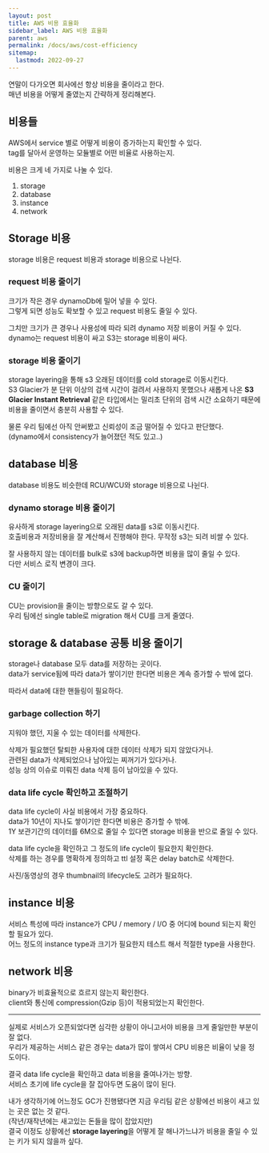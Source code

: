 ```yaml
---
layout: post
title: AWS 비용 효율화
sidebar_label: AWS 비용 효율화
parent: aws
permalink: /docs/aws/cost-efficiency
sitemap:
  lastmod: 2022-09-27
---
```


연말이 다가오면 회사에선 항상 비용을 줄이라고 한다.  
매년 비용을 어떻게 줄였는지 간략하게 정리해본다.


## 비용들

AWS에서 service 별로 어떻게 비용이 증가하는지 확인할 수 있다.  
tag를 달아서 운영하는 모듈별로 어떤 비율로 사용하는지.

비용은 크게 네 가지로 나눌 수 있다.

1. storage
2. database
3. instance
4. network


## Storage 비용

storage 비용은 request 비용과 storage 비용으로 나뉜다.  

### request 비용 줄이기

크기가 작은 경우 dynamoDb에 밀어 넣을 수 있다.  
그렇게 되면 성능도 확보할 수 있고 request 비용도 줄일 수 있다.

그치만 크기가 큰 경우나 사용성에 따라 되려 dynamo 저장 비용이 커질 수 있다.  
dynamo는 request 비용이 싸고 S3는 storage 비용이 싸다.  

### storage 비용 줄이기

storage layering을 통해 s3 오래된 데이터를 cold storage로 이동시킨다.  
S3 Glacier가 분 단위 이상의 검색 시간이 걸려서 사용하지 못했으나 새롭게 나온  **S3 Glacier Instant Retrieval** 같은 타입에서는 밀리초 단위의 검색 시간 소요하기 때문에 비용을 줄이면서 충분히 사용할 수 있다.

물론 우리 팀에선 아직 안써봤고 신뢰성이 조금 떨어질 수 있다고 판단했다.  
(dynamo에서 consistency가 늘어졌던 적도 있고..)


## database 비용

database 비용도 비슷한데 RCU/WCU와 storage 비용으로 나뉜다.

### dynamo storage 비용 줄이기

유사하게 storage layering으로 오래된 data를 s3로 이동시킨다.  
호출비용과 저장비용을 잘 계산해서 진행해야 한다. 무작정 s3는 되려 비쌀 수 있다.  

잘 사용하지 않는 데이터를 bulk로 s3에 backup하면 비용을 많이 줄일 수 있다.  
다만 서비스 로직 변경이 크다.

### CU 줄이기

CU는 provision을 줄이는 방향으로도 갈 수 있다.  
우리 팀에선 single table로 migration 해서 CU를 크게 줄였다.


## storage & database 공통 비용 줄이기

storage나 database 모두 data를 저장하는 곳이다.  
data가 service됨에 따라 data가 쌓이기만 한다면 비용은 계속 증가할 수 밖에 없다.  

따라서 data에 대한 핸들링이 필요하다.

### garbage collection 하기

지워야 했던, 지울 수 있는 데이터를 삭제한다.  

삭제가 필요했던 탈퇴한 사용자에 대한 데이터 삭제가 되지 않았다거나.  
관련된 data가 삭제되었으나 남아있는 찌꺼기가 있다거나.  
성능 상의 이슈로 미뤄진 data 삭제 등이 남아있을 수 있다.

### data life cycle 확인하고 조절하기

data life cycle이 사실 비용에서 가장 중요하다.  
data가 10년이 지나도 쌓이기만 한다면 비용은 증가할 수 밖에.  
1Y 보관기간의 데이터를 6M으로 줄일 수 있다면 storage 비용을 반으로 줄일 수 있다.  

data life cycle을 확인하고 그 정도의 life cycle이 필요한지 확인한다.  
삭제를 하는 경우를 명확하게 정의하고 ttl 설정 혹은 delay batch로 삭제한다.  

사진/동영상의 경우 thumbnail의 lifecycle도 고려가 필요하다.


## instance 비용

서비스 특성에 따라 instance가 CPU / memory / I/O 중 어디에 bound 되는지 확인할 필요가 있다.  
어느 정도의 instance type과 크기가 필요한지 테스트 해서 적절한 type을 사용한다.


## network 비용

binary가 비효율적으로 흐르지 않는지 확인한다.  
client와 통신에 compression(Gzip 등)이 적용되었는지 확인한다. 


---


실제로 서비스가 오픈되었다면 심각한 상황이 아니고서야 비용을 크게 줄일만한 부분이 잘 없다.  
우리가 제공하는 서비스 같은 경우는 data가 많이 쌓여서 CPU 비용은 비율이 낮을 정도이다.  

결국 data life cycle을 확인하고 data 비용을 줄여나가는 방향.  
서비스 초기에 life cycle을 잘 잡아두면 도움이 많이 된다.  

내가 생각하기에 어느정도 GC가 진행됐다면 지금 우리팀 같은 상황에선 비용이 새고 있는 곳은 없는 것 같다.  
(작년/재작년에는 새고있는 돈들을 많이 잡았지만)  
결국 이정도 상황에선 **storage layering**을 어떻게 잘 해나가느냐가 비용을 줄일 수 있는 키가 되지 않을까 싶다.
